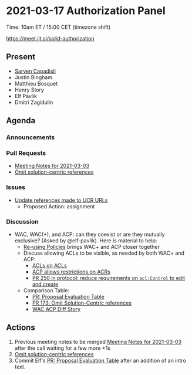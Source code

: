# 2021-03-17 Authorization Panel

Time: 10am ET / 15:00 CET (timezone shift)

https://meet.jit.si/solid-authorization

## Present
* [Sarven Capadisli](https://csarven.ca/#i)
* Justin Bingham
* Matthieu Bosquet
* Henry Story
* Elf Pavlik
* Dmitri Zagidulin

## Agenda

### Announcements

### Pull Requests
* [Meeting Notes for 2021-03-03](https://github.com/solid/authorization-panel/pull/186)
* [Omit solution-centric references](https://github.com/solid/authorization-panel/pull/173)

### Issues
* [Update references made to UCR URLs](https://github.com/solid/authorization-panel/issues/192)
    * Proposed Action: assignment


### Discussion

* WAC, WAC(+), and ACP: can they coexist or are they mutually exclusive? (Asked by @elf-pavlik). 
Here is material to help:
   - [Re-using Policies](https://github.com/solid/authorization-panel/issues/184) brings WAC+ and ACP closer together
   -  Discuss allowing ACLs to be visible, as needed by both WAC+ and ACP:
      + [ACLs on ACLs](https://github.com/solid/authorization-panel/issues/189)
      + [ACP allows restrictions on ACRs](https://github.com/solid/authorization-panel/issues/151)
      + [PR 250 in protocol: reduce requirements on `acl:Control` to edit and create](https://github.com/solid/specification/pull/250)
  - Comparison Table:
      + [PR: Proposal Evaluation Table](https://github.com/solid/authorization-panel/pull/180)
      + [PR 173: Omit Solution-Centric references](https://github.com/solid/authorization-panel/pull/173)
      + [WAC ACP Diff Story](https://github.com/solid/authorization-panel/pull/178)

## Actions

1. Previous meeting notes to be merged [Meeting Notes for 2021-03-03](https://github.com/solid/authorization-panel/pull/186) after the call waiting for a few more +1s
2. [Omit solution-centric references](https://github.com/solid/authorization-panel/pull/173)
3. Commit Elf's [PR: Proposal Evaluation Table](https://github.com/solid/authorization-panel/pull/180) after an addition of an intro text.

